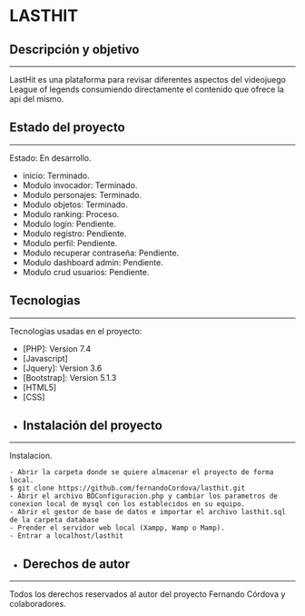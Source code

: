# LASTHIT
## Descripción y objetivo
***
LastHit es una plataforma para revisar diferentes aspectos del videojuego League of legends consumiendo directamente el contenido que ofrece la api del mismo.
## Estado del proyecto
***
Estado: En desarrollo.
* inicio: Terminado.
* Modulo invocador: Terminado.
* Modulo personajes: Terminado.
* Modulo objetos: Terminado.
* Modulo ranking: Proceso.
* Modulo login: Pendiente.
* Modulo registro: Pendiente.
* Modulo perfil: Pendiente.
* Modulo recuperar contraseña: Pendiente.
* Modulo dashboard admin: Pendiente.
* Modulo crud usuarios: Pendiente.
## Tecnologias
***
Tecnologias usadas en el proyecto:
* [PHP]: Version 7.4 
* [Javascript]
* [Jquery]: Version 3.6
* [Bootstrap]: Version 5.1.3
* [HTML5]
* [CSS]
* ## Instalación del proyecto
***
Instalacion. 
```
- Abrir la carpeta donde se quiere almacenar el proyecto de forma local.
$ git clone https://github.com/fernandoCordova/lasthit.git
- Abrir el archivo BDConfiguracion.php y cambiar los parametros de conexion local de mysql con los establecidos en su equipo.
- Abrir el gestor de base de datos e importar el archivo lasthit.sql de la carpeta database
- Prender el servidor web local (Xampp, Wamp o Mamp).
- Entrar a localhost/lasthit
```
* ## Derechos de autor
***
Todos los derechos reservados al autor del proyecto Fernando Córdova y colaboradores.
